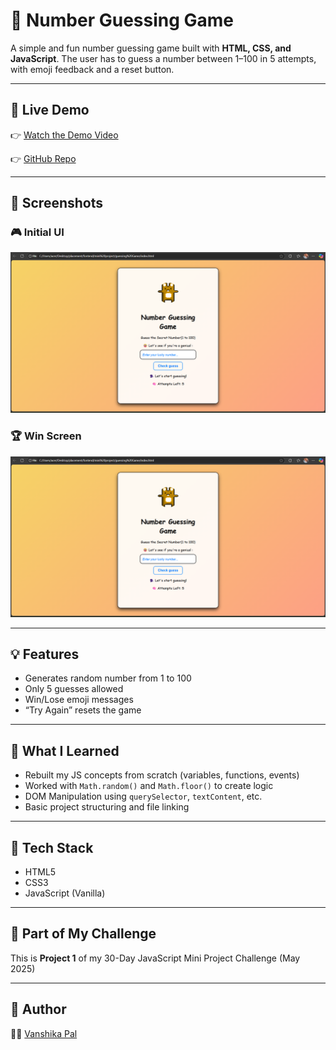 # 🎲 Number Guessing Game

A simple and fun number guessing game built with **HTML, CSS, and JavaScript**. The user has to guess a number between 1–100 in 5 attempts, with emoji feedback and a reset button.

---

## 🚀 Live Demo
👉
[Watch the Demo Video](https://vanshi9027.github.io/number-guessing-game/assests/demo.mp4)


👉 [GitHub Repo](https://github.com/vanshi9027/number-guessing-game)

---

## 📸 Screenshots
### 🎮 Initial UI
![Initial UI](./assests/number-guessing-UI.png)

### 🏆 Win Screen
![Win UI](./assests/number-guessing-UI.png)

---

## 💡 Features
- Generates random number from 1 to 100
- Only 5 guesses allowed
- Win/Lose emoji messages
- “Try Again” resets the game

---

## 🧠 What I Learned
- Rebuilt my JS concepts from scratch (variables, functions, events)
- Worked with `Math.random()` and `Math.floor()` to create logic
- DOM Manipulation using `querySelector`, `textContent`, etc.
- Basic project structuring and file linking

---

## 🔧 Tech Stack
- HTML5
- CSS3
- JavaScript (Vanilla)

---

## 📅 Part of My Challenge
This is **Project 1** of my 30-Day JavaScript Mini Project Challenge (May 2025)

---

## 📜 Author
👨‍💻 [Vanshika Pal](https://linkedin.com/in/vanshika-pal-86425431/)
